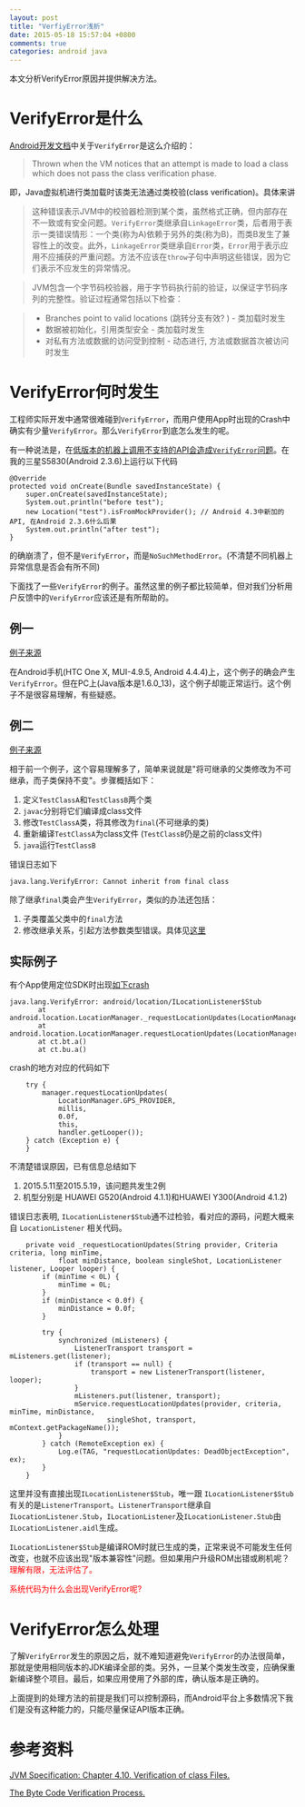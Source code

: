 ```yaml
---
layout: post
title: "VerfiyError浅析"
date: 2015-05-18 15:57:04 +0800
comments: true
categories: android java
---
```

本文分析VerifyError原因并提供解决方法。

<!--more-->

# VerifyError是什么
[Android开发文档][VerifyError]中关于`VerifyError`是这么介绍的：

> Thrown when the VM notices that an attempt is made to load a class which does not pass the class verification phase.

即，Java虚拟机进行类加载时该类无法通过类校验(class verification)。具体来讲

> 这种错误表示JVM中的校验器检测到某个类，虽然格式正确，但内部存在不一致或有安全问题。`VerifyError`类继承自`LinkageError`类，后者用于表示一类错误情形：一个类(称为A)依赖于另外的类(称为B)，而类B发生了兼容性上的改变。此外，`LinkageError`类继承自`Error`类，`Error`用于表示应用不应捕获的严重问题。方法不应该在`throw`子句中声明这些错误，因为它们表示不应发生的异常情况。

> JVM包含一个字节码校验器，用于字节码执行前的验证，以保证字节码序列的完整性。验证过程通常包括以下检查：

> + Branches point to valid locations (跳转分支有效? ) - 类加载时发生
> + 数据被初始化，引用类型安全 - 类加载时发生
> + 对私有方法或数据的访问受到控制 - 动态进行, 方法或数据首次被访问时发生

# VerifyError何时发生
工程师实际开发中通常很难碰到`VerifyError`，而用户使用App时出现的Crash中确实有少量`VerifyError`。那么`VerifyError`到底怎么发生的呢。

有一种说法是，在[低版本的机器上调用不支持的API会造成`VerifyError`问题](http://stackoverflow.com/questions/8951666/getting-error-java-lang-verifyerror)。在我的三星S5830(Android 2.3.6)上运行以下代码

```
@Override
protected void onCreate(Bundle savedInstanceState) {
	super.onCreate(savedInstanceState);
	System.out.println("before test");
	new Location("test").isFromMockProvider(); // Android 4.3中新加的API, 在Android 2.3.6什么后果
	System.out.println("after test");
}
```

的确崩溃了，但不是`VerifyError`，而是`NoSuchMethodError`。(不清楚不同机器上异常信息是否会有所不同)

下面找了一些`VerifyError`的例子。虽然这里的例子都比较简单，但对我们分析用户反馈中的`VerifyError`应该还是有所帮助的。

## 例一
[例子来源][VerifyErrorDemo]

在Android手机(HTC One X, MUI-4.9.5, Android 4.4.4)上，这个例子的确会产生`VerifyError`。但在PC上(Java版本是1.6.0_13)，这个例子却能正常运行。这个例子不是很容易理解，有些疑惑。

## 例二
[例子来源][VerifyErrorDemo]

相于前一个例子，这个容易理解多了，简单来说就是"将可继承的父类修改为不可继承，而子类保持不变"。步骤概括如下：

1. 定义`TestClassA`和`TestClassB`两个类
2. `javac`分别将它们编译成class文件
3. 修改`TestClassA`类，将其修改为`final`(不可继承的类)
4. 重新编译`TestClassA`为class文件 (`TestClassB`仍是之前的class文件)
5. `java`运行`TestClassB`

错误日志如下

`java.lang.VerifyError: Cannot inherit from final class`

除了继承`final`类会产生`VerifyError`，类似的办法还包括：

1. 子类覆盖父类中的`final`方法
2. 修改继承关系，引起方法参数类型错误。具体见[这里][solve-verifyerror]

## 实际例子
有个App使用定位SDK时出现[如下crash](http://crashes.to/s/0f287e83c35)

```
java.lang.VerifyError: android/location/ILocationListener$Stub
       at android.location.LocationManager._requestLocationUpdates(LocationManager.java:683)
       at android.location.LocationManager.requestLocationUpdates(LocationManager.java:593)
       at ct.bt.a()
       at ct.bu.a()
```

crash的地方对应的代码如下

		try {
			manager.requestLocationUpdates(
				LocationManager.GPS_PROVIDER,
				millis, 
				0.0f, 
				this, 
				handler.getLooper());
		} catch (Exception e) {
		}
		
不清楚错误原因，已有信息总结如下

1. 2015.5.11至2015.5.19，该问题共发生2例
2. 机型分别是 HUAWEI G520(Android 4.1.1)和HUAWEI Y300(Android 4.1.2)

错误日志表明, `ILocationListener$Stub`通不过检验，看对应的源码，问题大概来自 `LocationListener` 相关代码。

```
    private void _requestLocationUpdates(String provider, Criteria criteria, long minTime,
            float minDistance, boolean singleShot, LocationListener listener, Looper looper) {
        if (minTime < 0L) {
            minTime = 0L;
        }
        if (minDistance < 0.0f) {
            minDistance = 0.0f;
        }

        try {
            synchronized (mListeners) {
                ListenerTransport transport = mListeners.get(listener);
                if (transport == null) {
                    transport = new ListenerTransport(listener, looper);
                }
                mListeners.put(listener, transport);
                mService.requestLocationUpdates(provider, criteria, minTime, minDistance,
                        singleShot, transport, mContext.getPackageName());
            }
        } catch (RemoteException ex) {
            Log.e(TAG, "requestLocationUpdates: DeadObjectException", ex);
        }
    }
```

这里并没有直接出现`ILocationListener$Stub`，唯一跟 `ILocationListener$Stub`有关的是`ListenerTransport`。`ListenerTransport`继承自`ILocationListener.Stub`，`ILocationListener`及`ILocationListener.Stub`由`ILocationListener.aidl`生成。

`ILocationListener$Stub`是编译ROM时就已生成的类，正常来说不可能发生任何改变，也就不应该出现"版本兼容性"问题。但如果用户升级ROM出错或刷机呢？<font color="red">理解有限，无法评估了。</font>

<font color="red">系统代码为什么会出现VerifyError呢?</font>

# VerifyError怎么处理
了解`VerifyError`发生的原因之后，就不难知道避免`VerifyError`的办法很简单，那就是使用相同版本的JDK编译全部的类。另外，一旦某个类发生改变，应确保重新编译整个项目。最后，如果应用使用了外部的库，确认版本是正确的。

上面提到的处理方法的前提是我们可以控制源码，而Android平台上多数情况下我们是没有这种能力的，只能尽量保证API版本正确。

# 参考资料
[JVM Specification: Chapter 4.10. Verification of class Files.](http://examples.javacodegeeks.com/java-basics/exceptions/java-lang-verifyerror-how-to-solve-verifyerror/docs.oracle.com/javase/specs/jvms/se7/html/jvms-4.html#jvms-4.10)

[The Byte Code Verification Process.](http://www.oracle.com/technetwork/java/security-136118.html)


[VerifyError]: http://developer.android.com/reference/java/lang/VerifyError.html 
[VerifyErrorDemo]: https://github.com/aectann/android-verify-error-example
[solve-verifyerror]: http://examples.javacodegeeks.com/java-basics/exceptions/java-lang-verifyerror-how-to-solve-verifyerror/